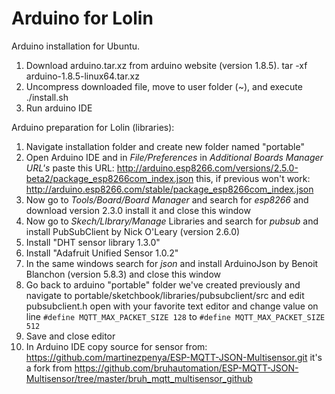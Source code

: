 # Arduino for Lolin

Arduino installation for Ubuntu.

1. Download arduino.tar.xz from arduino website (version 1.8.5).
    tar -xf arduino-1.8.5-linux64.tar.xz
2. Uncompress downloaded file, move to user folder (~), and execute ./install.sh
3. Run arduino IDE

Arduino preparation for Lolin (libraries):

1. Navigate installation folder and create new folder named "portable"
2. Open Arduino IDE and in *File/Preferences* in *Additional Boards Manager URL's* paste this URL: http://arduino.esp8266.com/versions/2.5.0-beta2/package_esp8266com_index.json
                                                                     this, if previous won't work: http://arduino.esp8266.com/stable/package_esp8266com_index.json
3. Now go to *Tools/Board/Board Manager* and search for *esp8266* and download version 2.3.0 install it and close this window
4. Now go to *Skech/LIbrary/Manage* Libraries and search for *pubsub* and install PubSubClient by Nick O'Leary (version 2.6.0)
5. Install "DHT sensor library 1.3.0"
6. Install "Adafruit Unified Sensor 1.0.2"
7. In the same windows search for *json* and install ArduinoJson by Benoit Blanchon (version 5.8.3) and close this window
8. Go back to arduino "portable" folder we've created previously and navigate to portable/sketchbook/libraries/pubsubclient/src and edit pubsubclient.h open with your favorite text editor and change value on line `#define MQTT_MAX_PACKET_SIZE 128` to `#define MQTT_MAX_PACKET_SIZE 512`
9. Save and close editor
10. In Arduino IDE copy source for sensor from: https://github.com/martinezpenya/ESP-MQTT-JSON-Multisensor.git it's a fork from https://github.com/bruhautomation/ESP-MQTT-JSON-Multisensor/tree/master/bruh_mqtt_multisensor_github

